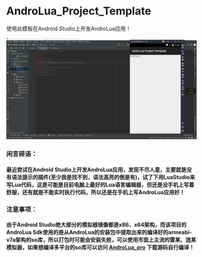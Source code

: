 # AndroLua_Project_Template

使用此模板在Android Studio上开发AndroLua应用！


![截图](/screenshot.png)


### 闲言碎语：<br/>
#### 最近尝试在Android Studio上开发AndroLua应用，发现不尽人意，主要就是没有语法提示的插件(至少我是找不到，语法高亮的倒是有)，试了下用LuaStudio来写Lua代码，这是可能是目前电脑上最好的Lua语言编辑器，但还是没手机上写着舒服，还有就是不能实时执行代码，所以还是在手机上写AndroLua应用好！


### 注意事项：<br/>
#### 由于Android Studio绝大部分的模拟器镜像都是x86、x64架构，而该项目的AndroLua Sdk使用的是从AndroLua的安装包中提取出来的编译好的armeabi-v7a架构的so库，所以打包时可能会安装失败，可以使用市面上主流的雷某、逍某模拟器，如果想编译多平台的so库可以访问 [AndroLua_pro](https://github.com/nirenr/AndroLua_pro) 下载源码自行编译！
